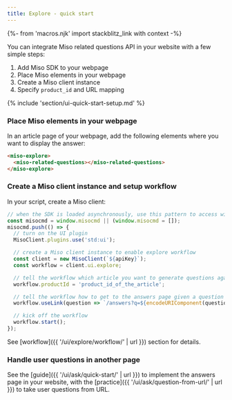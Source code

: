 ```yaml
---
title: Explore - quick start
---
```


{%- from 'macros.njk' import stackblitz_link with context -%}

You can integrate Miso related questions API in your website with a few simple steps:

1. Add Miso SDK to your webpage
1. Place Miso elements in your webpage
1. Create a Miso client instance
1. Specify `product_id` and URL mapping

{% include 'section/ui-quick-start-setup.md' %}

### Place Miso elements in your webpage

In an article page of your webpage, add the following elements where you want to display the answer:

```html
<miso-explore>
  <miso-related-questions></miso-related-questions>
</miso-explore>
```

### Create a Miso client instance and setup workflow

In your script, create a Miso client:

```js
// when the SDK is loaded asynchronously, use this pattern to access window.MisoClient
const misocmd = window.misocmd || (window.misocmd = []);
misocmd.push(() => {
  // turn on the UI plugin
  MisoClient.plugins.use('std:ui');

  // create a Miso client instance to enable explore workflow
  const client = new MisoClient(`${apiKey}`);
  const workflow = client.ui.explore;

  // tell the workflow which article you want to generate questions against
  workflow.productId = 'product_id_of_the_article';

  // tell the workflow how to get to the answers page given a question
  workflow.useLink(question => `/answers?q=${encodeURIComponent(question)}`);

  // kick off the workflow
  workflow.start();
});
```

See [workflow]({{ '/ui/explore/workflow/' | url }}) section for details.

### Handle user questions in another page

See the [guide]({{ '/ui/ask/quick-start/' | url }}) to implement the answers page in your website, with the [practice]({{ '/ui/ask/question-from-url/' | url }}) to take user questions from URL.
